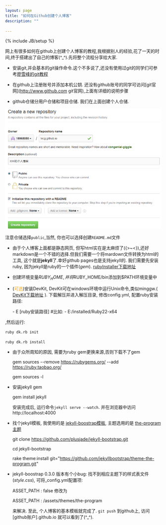 ```yaml
---
layout: page
title: "如何在Github创建个人博客"
description: ""

---
```

{% include JB/setup %}

  网上有很多如何在github上创建个人博客的教程,我根据别人的经验,花了一天的时间,终于搭建出了自己的博客(^_^).先将整个流程分享给大家.

- 安装git,并会基本的git操作命令.这个不多说了,还没有使用过git的同学们可参考[廖雪峰的git教程](http://www.liaoxuefeng.com/wiki/0013739516305929606dd18361248578c67b8067c8c017b000 "廖雪峰的git教程") 

- 在github上注册账号并添加本机公钥. 还没有github账号的同学可访问[git官网](http://www.github.com git官网),上面有详细的说明步骤

- github仓储分用户仓储和项目仓储. 我们在上面创建个人仓储.

![github-create-user-repo](../assets/attachment/img/work/buildlog/github-create-user-repo.png)

注意仓储选择`public`,当然, 你也可以选择创建`README.md`文件

- 由于个人博客上面都是静态网页, 但写html实在是太麻烦了({>~<}),还好markdown是一个不错的选择.但我们需要一个将mardown文件转换为html的工具, 这个就是**jekyll**了.幸好github pages也是支持jekyll的. 我们需要先安装ruby, 因为jekyll是ruby的一个插件(*gem*). [rubyInstaller下载地址](http://www.ruby-lang.org/en/downloads/ "ruby下载地址")
	
- 创建环境变量$RUBY_HOME,并将$RUBY_HOME/bin添加到$PATH环境变量中

- (<font color="orange">可选</font>)安装DevKit, DevKit可在windows环境中运行Unix命令,类似minggw.( [DevKit下载地址](https://github.com/oneclick/rubyinstaller/downloads/  "DevKit下载地址") ). 下载解压并进入解压目录, 修改config.yml, 配置ruby安装路径: <br />

	\- E [ruby安装路径]    #比如: - E:/installed/Ruby22-x64

,然后运行: <br />

	ruby dk.rb init

	ruby dk.rb install
	
- 由于众所周知的原因, 需要为ruby gem更换来源,否则下载不了gem

	gem sources --remove https://rubygems.org/ --add https://ruby.taobao.org/

	gem sources -l
		
- 安装jekyll gem

	gem install jekyll

  安装完成后, 运行命令`jekyll serve --watch`. 并在浏览器中访问 http://localhost:4000 

- 找个jekyll模板, 我使用的是 [jekyll-boostrap模板](https://github.com/plusjade/jekyll-bootstrap.git "jekyll-boostrap模板"), 主题选用的是 [the-program主题](https://github.com/jekyllbootstrap/theme-the-program.git "the-program主题") 

	git clone https://github.com/plusjade/jekyll-bootstrap.git

	cd jekyll-bootstrap

	rake theme:install git="https://github.com/jekyllbootstrap/theme-the-program.git"

- jekyll-boostrap 0.3.0 版本有个小bug: 找不到相应主题下的样式表文件(*style.css*), 可将_config.yml配置项:

	ASSET_PATH : false  修改为
	
	ASSET_PATH : /assets/themes/the-program
  
  来解决. 
  至此, 个人博客的基本模板就完成了. `git push` 到github上, 访问 [github账户].github.io 就可以看到了(^_^).